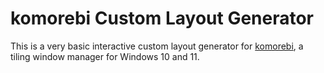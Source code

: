 # komorebi Custom Layout Generator

This is a very basic interactive custom layout generator for [komorebi](https://github.com/LGUG2Z/komorebi), a tiling
window manager for Windows 10 and 11.
